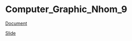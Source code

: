 # Computer_Graphic_Nhom_9
[Document]([https://link-url-here.org](https://docs.google.com/document/d/1GIJQQYLFxr9W3n2X_0B7PE38T-FGEMUZPgm-qlhqKMQ/edit?fbclid=IwAR1vd7kcvnyDinwm_ROkg2Ux2terQ5OQepdOsR7V0Zjh11Im91j0OCxs8io)https://docs.google.com/document/d/1GIJQQYLFxr9W3n2X_0B7PE38T-FGEMUZPgm-qlhqKMQ/edit?fbclid=IwAR1vd7kcvnyDinwm_ROkg2Ux2terQ5OQepdOsR7V0Zjh11Im91j0OCxs8io)

[Slide](https://www.canva.com/design/DAF0aznyJZE/v2A2dohN1W9zW-3nvuV8Rw/edit)

